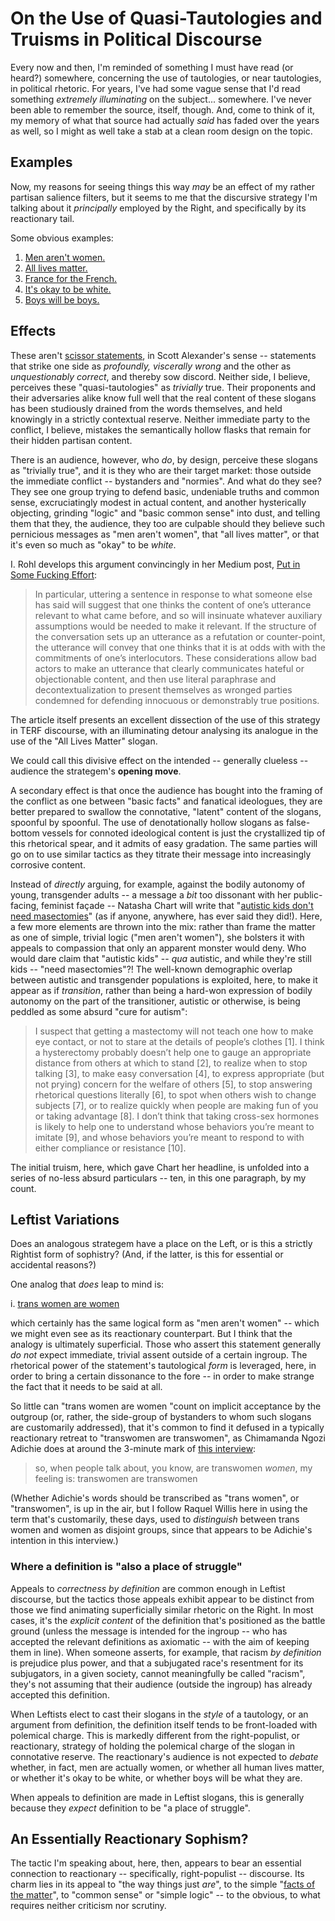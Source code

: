 # On the Use of Quasi-Tautologies and Truisms in Political Discourse

Every now and then, I'm reminded of something I must have read
(or heard?) somewhere, concerning the use of tautologies, or near
tautologies, in political rhetoric. For years, I've had some
vague sense that I'd read something *extremely illuminating* on
the subject... somewhere. I've never been able to remember the
source, itself, though. And, come to think of it, my memory of
what that source had actually *said* has faded over the years as well,
so I might as well take a stab at a clean room design on the topic. 


## Examples

Now, my reasons for seeing things this way *may* be an effect of
my rather partisan salience filters, but it seems to me that the
discursive strategy I'm talking about it *principally* employed by
the Right, and specifically by its reactionary tail. 

Some obvious examples:

1. [Men aren't women.](https://www.rt.com/news/444189-twitter-man-woman-ban-pc/)
2. [All lives matter.](https://en.wikipedia.org/wiki/All_Lives_Matter)
3. [France for the French.](https://www.theglobeandmail.com/news/world/rise-of-marine-le-pen-how-the-far-right-leader-became-a-contender-in-france/article34752498/)
4. [It's okay to be white.](https://en.wikipedia.org/wiki/It%27s_OK_to_be_white)
5. [Boys will be boys.](https://idioms.thefreedictionary.com/boys+will+be+boys)

## Effects

These aren't 
[scissor statements](https://slatestarcodex.com/2018/10/30/sort-by-controversial/),
in Scott Alexander's sense -- statements that strike one side as 
*profoundly, viscerally wrong* and the other as *unquestionably correct*, 
and thereby sow discord. Neither side, I believe, perceives these 
"quasi-tautologies" as *trivially* true. Their proponents and their adversaries
alike know full well that the real content of these slogans has been
studiously drained from the words themselves, and held knowingly in a
strictly contextual reserve. Neither immediate party to the conflict, I
believe, mistakes the semantically hollow flasks that remain for their
hidden partisan content. 

There is an audience, however, who *do*, by design, perceive these slogans as
"trivially true", and it is they who are their target market: those outside
the immediate conflict -- bystanders and "normies". And what do they see?
They see one group trying to defend basic, undeniable truths and common
sense, excruciatingly modest in actual content, and another hysterically
objecting, grinding "logic" and "basic common sense" into dust, and
telling them that they, the audience, they too are culpable should they
believe such pernicious messages as "men aren't women", that "all lives
matter", or that it's even so much as "okay" to be *white*. 

I. Rohl develops this argument convincingly in her Medium post, 
[Put in Some Fucking Effort](https://medium.com/@i_rohl/put-in-some-fucking-effort-c2bf28f25df2):

> In particular, uttering a sentence in response to what someone else has said
> will suggest that one thinks the content of one’s utterance relevant to what
> came before, and so will insinuate whatever auxiliary assumptions would be
> needed to make it relevant. If the structure of the conversation sets up an
> utterance as a refutation or counter-point, the utterance will convey that one
> thinks that it is at odds with with the commitments of one’s interlocutors.
> These considerations allow bad actors to make an utterance that clearly
> communicates hateful or objectionable content, and then use literal paraphrase
> and decontextualization to present themselves as wronged parties condemned for
> defending innocuous or demonstrably true positions. 

The article itself presents an excellent dissection of the use of this strategy
in TERF discourse, with an illuminating detour analysing its analogue in the use
of the "All Lives Matter" slogan. 

We could call this divisive effect on the intended -- generally clueless --
audience the strategem's **opening move**.

A secondary effect is that once the audience has bought into the framing
of the conflict as one between "basic facts" and fanatical ideologues, they
are better prepared to swallow the connotative, "latent" content of the
slogans, spoonful by spoonful. The use of denotationally hollow slogans as
false-bottom vessels for connoted ideological content is just the crystallized
tip of this rhetorical spear, and it admits of easy gradation. The same
parties will go on to use similar tactics as they titrate their message into
increasingly corrosive content. 

Instead of *directly* arguing, for example,
against the bodily autonomy of young, transgender adults -- a message a *bit*
too dissonant with her public-facing, feminist façade -- Natasha Chart will
write that 
"[autistic kids don't need masectomies](https://www.feministcurrent.com/2017/04/14/autistic-kids-dont-need-mastectomies/)"
(as if anyone, anywhere, has ever said they did!). Here, a few more elements
are thrown into the mix: rather than frame the matter as one of simple, trivial
logic ("men aren't women"), she bolsters it with appeals to compassion that
only an apparent monster would deny. Who would dare claim that "autistic kids"
-- *qua* autistic, and while they're still kids --
"need masectomies"?! The well-known demographic overlap between autistic and
transgender populations is exploited, here, to make it appear as if
*transition*, rather than being a hard-won expression of bodily autonomy
on the part of the transitioner, autistic or otherwise, is being peddled as
some absurd "cure for autism":


> I suspect that getting a mastectomy will not teach one how to make eye
> contact, or not to stare at the details of people’s clothes [1]. I think a
> hysterectomy probably doesn’t help one to gauge an appropriate distance from
> others at which to stand [2], to realize when to stop talking [3], to make easy
> conversation [4], to express appropriate (but not prying) concern for the welfare of
> others [5], to stop answering rhetorical questions literally [6], to spot when others
> wish to change subjects [7], or to realize quickly when people are making fun of you
> or taking advantage [8]. I don’t think that taking cross-sex hormones is likely to
> help one to understand whose behaviors you’re meant to imitate [9], and whose
> behaviors you’re meant to respond to with either compliance or resistance [10].

The initial truism, here, which gave Chart her headline, is unfolded into
a series of no-less absurd particulars -- ten, in this one paragraph, by my
count.


## Leftist Variations

Does an analogous strategem have a place on the Left, or is this a strictly
Rightist form of sophistry? (And, if the latter, is this for essential or
accidental reasons?)

One analog that *does* leap to mind is: 

i. [trans women are women](https://www.theroot.com/trans-women-are-women-this-isn-t-a-debate-1793202635)

which certainly has the same logical form as "men aren't women" -- which we 
might even see as its reactionary counterpart. But I think that the analogy
is ultimately superficial. Those who assert this statement generally *do not*
expect immediate, trivial assent outside of a certain ingroup. The rhetorical
power of the statement's tautological *form* is leveraged, here, in order to
bring a certain dissonance to the fore -- in order to make strange the fact
that it needs to be said at all. 

So little can "trans women are women "count on implicit acceptance by the
outgroup (or, rather, the side-group of bystanders to whom such slogans are
customarily addressed), that it's common to find it defused in a typically
reactionary retreat to "transwomen are transwomen", as Chimamanda Ngozi Adichie
does at around the 3-minute mark of
[this interview](https://www.channel4.com/news/chimamanda-ngozi-adichie-on-feminism):

> so, when people talk about, you know, are transwomen _women_, my feeling is:
> transwomen are transwomen

(Whether Adichie's words should be transcribed as "trans women", or "transwomen",
is up in the air, but I follow Raquel Willis here in using the term that's
customarily, these days, used to _distinguish_ between trans women and women
as disjoint groups, since that appears to be Adichie's intention in this interview.)

### Where a definition is "also a place of struggle"

Appeals to *correctness by definition* are common enough in Leftist discourse,
but the tactics those appeals exhibit appear to be distinct from those we
find animating superficially similar rhetoric on the Right. In most cases,
it's the *explicit content* of the definition that's positioned as the battle
ground (unless the message is intended for the ingroup -- who has accepted the
relevant definitions as axiomatic -- with the aim of keeping them in line). 
When someone asserts, for example, that racism _by definition_ is prejudice
plus power, and that a subjugated race's resentment for its subjugators, in
a given society, cannot meaningfully be called "racism", they's not assuming
that their audience (outside the ingroup) has already accepted this definition.

When Leftists elect to cast their slogans in the _style_ of a tautology, or
an argument from definition, the definition itself tends to be front-loaded
with polemical charge. This is markedly different from the right-populist,
or reactionary, strategy of holding the polemical charge of the slogan in
connotative reserve. The reactionary's audience is not expected to _debate_
whether, in fact, men are actually women, or whether all human lives matter,
or whether it's okay to be white, or whether boys will be what they are.

When appeals to definition are made in Leftist slogans, this is generally 
because they _expect_ definition to be "a place of struggle".

## An Essentially Reactionary Sophism?

The tactic I'm speaking about, here, then, appears to bear an essential
connection to reactionary -- specifically, right-populist -- discourse.
Its charm lies in its appeal to "the way things just _are_", to the 
simple "[facts of the matter](https://thelastinstance.com/posts/facts_are_lazy_and_facts_are_late/)", to "common sense" or "simple logic" -- to the obvious, to
what requires neither criticism nor scrutiny. 

